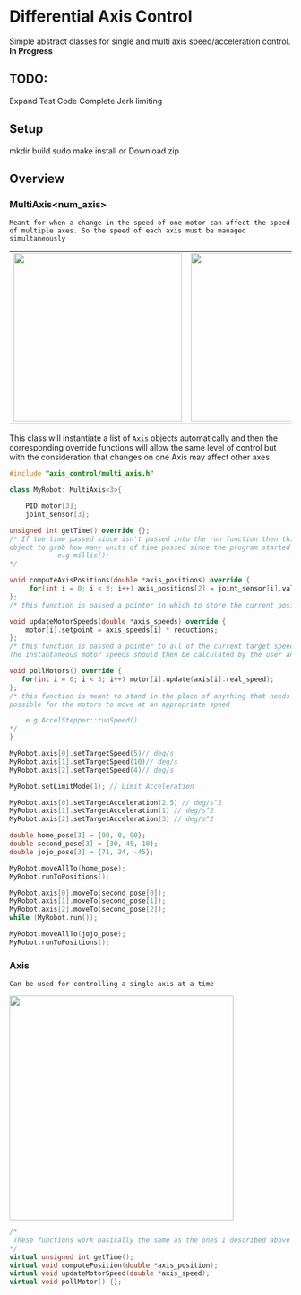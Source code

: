# Differential Axis Control 

Simple abstract classes for single and multi axis speed/acceleration control. **In Progress**

## TODO: 
Expand Test Code
Complete Jerk limiting
## Setup 
mkdir build
sudo make install 
or 
Download zip 

## Overview
### MultiAxis<num_axis>

```Meant for when a change in the speed of one motor can affect the speed of multiple axes. So the speed of each axis must be managed simultaneously```

|||
|---|---|
|<img src="imgs/Differential-drive.png" width= "300">|<img src="imgs/wrists.jpeg" width= "300">|

This class will instantiate a list of ```Axis``` objects automatically and then the corresponding override functions will allow the same level of control but with the consideration that changes on one Axis may affect other axes.

``` cpp
#include "axis_control/multi_axis.h"

class MyRobot: MultiAxis<3>{

    PID motor[3];
    joint_sensor[3];

unsigned int getTime() override {};
/* If the time passed since isn't passed into the run function then this allows the 
object to grab how many units of time passed since the program started and compute speed + acceleration. 
            e.g millis();
*/

void computeAxisPositions(double *axis_positions) override {
     for(int i = 0; i < 3; i++) axis_positions[2] = joint_sensor[i].value;
};
/* this function is passed a pointer in which to store the current position of each controlled axis in order */

void updateMotorSpeeds(double *axis_speeds) override { 
    motor[i].setpoint = axis_speeds[i] * reductions;
};
/* this function is passed a pointer to all of the current target speeds that each axis should attempt to achieve. 
The instantaneous motor speeds should then be calculated by the user and applied for proper control*/

void pollMotors() override {
   for(int i = 0; i < 3; i++) motor[i].update(axis[i].real_speed);
};
/* this function is meant to stand in the place of anything that needs to be called as often as 
possible for the motors to move at an appropriate speed

    e.g AccelStepper::runSpeed()
*/
}

MyRobot.axis[0].setTargetSpeed(5)// deg/s
MyRobot.axis[1].setTargetSpeed(10)// deg/s
MyRobot.axis[2].setTargetSpeed(4)// deg/s

MyRobot.setLimitMode(1); // Limit Acceleration

MyRobot.axis[0].setTargetAcceleration(2.5) // deg/s^2
MyRobot.axis[1].setTargetAcceleration(1) // deg/s^2
MyRobot.axis[2].setTargetAcceleration(3) // deg/s^2

double home_pose[3] = {90, 0, 90};
double second_pose[3] = {30, 45, 10};
double jojo_pose[3] = {71, 24, -45};

MyRobot.moveAllTo(home_pose);
MyRobot.runToPositions();

MyRobot.axis[0].moveTo(second_pose[0]);
MyRobot.axis[1].moveTo(second_pose[1]);
MyRobot.axis[2].moveTo(second_pose[2]);
while (MyRobot.run());

MyRobot.moveAllTo(jojo_pose);
MyRobot.runToPositions();

```

### Axis
``` Can be used for controlling a single axis at a time ```

<img src="imgs/collab.png" width= "400">

``` cpp
/*
 These functions work basically the same as the ones I described above but for a single access it's not necessary to try and override these if you just want to use the MultiAxis class. 
*/
virtual unsigned int getTime();
virtual void computePosition(double *axis_position);
virtual void updateMotorSpeed(double *axis_speed);
virtual void pollMotor() {};
```
